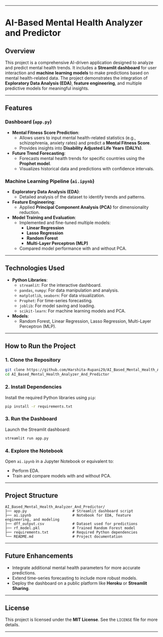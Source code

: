 
---

# **AI-Based Mental Health Analyzer and Predictor**

## **Overview**
This project is a comprehensive AI-driven application designed to analyze and predict mental health trends. It includes a **Streamlit dashboard** for user interaction and **machine learning models** to make predictions based on mental health-related data. The project demonstrates the integration of **Exploratory Data Analysis (EDA)**, **feature engineering**, and multiple predictive models for meaningful insights.

---

## **Features**

### **Dashboard (`app.py`)**
- **Mental Fitness Score Prediction**: 
  - Allows users to input mental health-related statistics (e.g., schizophrenia, anxiety rates) and predict a **Mental Fitness Score**.
  - Provides insights into **Disability Adjusted Life Years (DALYs)**.
- **Future Trend Forecasting**:
  - Forecasts mental health trends for specific countries using the **Prophet model**.
  - Visualizes historical data and predictions with confidence intervals.

### **Machine Learning Pipeline (`ai.ipynb`)**
- **Exploratory Data Analysis (EDA)**:
  - Detailed analysis of the dataset to identify trends and patterns.
- **Feature Engineering**:
  - Applied **Principal Component Analysis (PCA)** for dimensionality reduction.
- **Model Training and Evaluation**:
  - Implemented and fine-tuned multiple models:
    - **Linear Regression**
    - **Lasso Regression**
    - **Random Forest**
    - **Multi-Layer Perceptron (MLP)**
  - Compared model performance with and without PCA.

---

## **Technologies Used**
- **Python Libraries**:
  - `streamlit`: For the interactive dashboard.
  - `pandas`, `numpy`: For data manipulation and analysis.
  - `matplotlib`, `seaborn`: For data visualization.
  - `Prophet`: For time-series forecasting.
  - `joblib`: For model saving and loading.
  - `scikit-learn`: For machine learning models and PCA.
- **Models**:
  - Random Forest, Linear Regression, Lasso Regression, Multi-Layer Perceptron (MLP).

---

## **How to Run the Project**

### **1. Clone the Repository**
```bash
git clone https://github.com/Harshita-Rupani29/AI_Based_Mental_Health_Analyzer_And_Predictor.git
cd AI_Based_Mental_Health_Analyzer_And_Predictor
```

### **2. Install Dependencies**
Install the required Python libraries using `pip`:
```bash
pip install -r requirements.txt
```

### **3. Run the Dashboard**
Launch the Streamlit dashboard:
```bash
streamlit run app.py
```

### **4. Explore the Notebook**
Open `ai.ipynb` in a Jupyter Notebook or equivalent to:
- Perform EDA.
- Train and compare models with and without PCA.

---

## **Project Structure**
```
AI_Based_Mental_Health_Analyzer_And_Predictor/
├── app.py                     # Streamlit dashboard script
├── ai.ipynb                   # Notebook for EDA, feature engineering, and modeling
├── dff_output.csv             # Dataset used for predictions
├── rf_model.pkl               # Trained Random Forest model
├── requirements.txt           # Required Python dependencies
└── README.md                  # Project documentation
```

---

## **Future Enhancements**
- Integrate additional mental health parameters for more accurate predictions.
- Extend time-series forecasting to include more robust models.
- Deploy the dashboard on a public platform like **Heroku** or **Streamlit Sharing**.

---

## **License**
This project is licensed under the **MIT License**. See the `LICENSE` file for more details.

---
